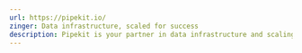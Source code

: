 ```yaml
---
url: https://pipekit.io/
zinger: Data infrastructure, scaled for success
description: Pipekit is your partner in data infrastructure and scaling for data science, AI, and ML. We help teams go from notebooks to models serving billions of users. Build for success with Pipekit.
---
```

